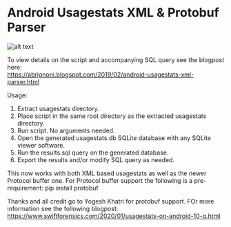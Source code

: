 # Android Usagestats XML & Protobuf Parser  

![alt text](/usage%20example.PNG "Usage example")

To view details on the script and accompanying SQL query see the blogpost here:  
https://abrignoni.blogspot.com/2019/02/android-usagestats-xml-parser.html 

Usage:  
1. Extract usagestats directory.  
2. Place script in the same root directory as the extracted usagestats directory.  
3. Run script. No arguments needed.  
4. Open the generated usagestats.db SQLite database with any SQLite viewer software.  
5. Run the results.sql query on the generated database.  
6. Export the results and/or modify SQL query as needed.  

This now works with both XML based usagestats as well as the newer Protocol buffer one.
For Protocol buffer support the following is a pre-requirement: pip install protobuf

Thanks and all credit go to Yogesh Khatri for protobuf support. FOr more information see the following blogpost:
https://www.swiftforensics.com/2020/01/usagestats-on-android-10-q.html
